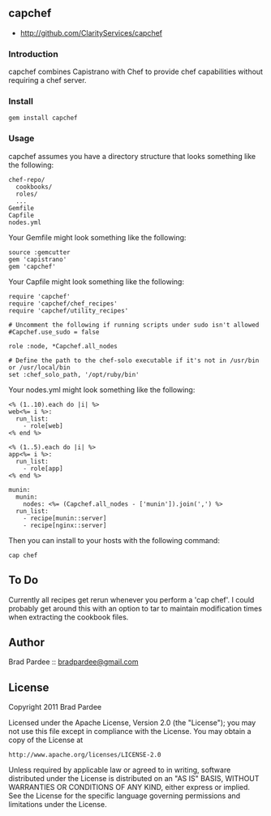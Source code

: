 ## capchef

* http://github.com/ClarityServices/capchef

### Introduction

capchef combines Capistrano with Chef to provide chef capabilities without
requiring a chef server.

### Install

    gem install capchef

### Usage

capchef assumes you have a directory structure that looks something like the following:

    chef-repo/
      cookbooks/
      roles/
      ...
    Gemfile
    Capfile
    nodes.yml

Your Gemfile might look something like the following:

    source :gemcutter
    gem 'capistrano'
    gem 'capchef'

Your Capfile might look something like the following:

    require 'capchef'
    require 'capchef/chef_recipes'
    require 'capchef/utility_recipes'

    # Uncomment the following if running scripts under sudo isn't allowed
    #Capchef.use_sudo = false

    role :node, *Capchef.all_nodes

    # Define the path to the chef-solo executable if it's not in /usr/bin or /usr/local/bin
    set :chef_solo_path, '/opt/ruby/bin'

Your nodes.yml might look something like the following:

    <% (1..10).each do |i| %>
    web<%= i %>:
      run_list:
        - role[web]
    <% end %>

    <% (1..5).each do |i| %>
    app<%= i %>:
      run_list:
        - role[app]
    <% end %>

    munin:
      munin:
        nodes: <%= (Capchef.all_nodes - ['munin']).join(',') %>
      run_list:
        - recipe[munin::server]
        - recipe[nginx::server]

Then you can install to your hosts with the following command:

    cap chef

## To Do

Currently all recipes get rerun whenever you perform a 'cap chef'.  I could probably get around this with an option to
tar to maintain modification times when extracting the cookbook files.

## Author

Brad Pardee :: bradpardee@gmail.com

## License

Copyright 2011  Brad Pardee

Licensed under the Apache License, Version 2.0 (the "License");
you may not use this file except in compliance with the License.
You may obtain a copy of the License at

    http://www.apache.org/licenses/LICENSE-2.0

Unless required by applicable law or agreed to in writing, software
distributed under the License is distributed on an "AS IS" BASIS,
WITHOUT WARRANTIES OR CONDITIONS OF ANY KIND, either express or implied.
See the License for the specific language governing permissions and
limitations under the License.
